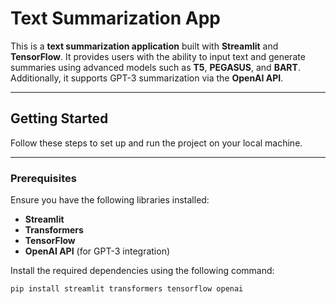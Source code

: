 # Text Summarization App

This is a **text summarization application** built with **Streamlit** and **TensorFlow**. It provides users with the ability to input text and generate summaries using advanced models such as **T5**, **PEGASUS**, and **BART**. Additionally, it supports GPT-3 summarization via the **OpenAI API**.

---

## Getting Started

Follow these steps to set up and run the project on your local machine.

---

### Prerequisites

Ensure you have the following libraries installed:

- **Streamlit**
- **Transformers**
- **TensorFlow**
- **OpenAI API** (for GPT-3 integration)

Install the required dependencies using the following command:

```bash
pip install streamlit transformers tensorflow openai
